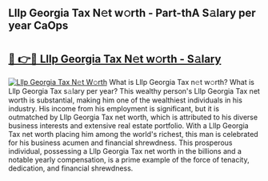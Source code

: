 ## Lllp Georgia Tax N𝚎t w𝚘rth - Part-thA S𝚊lary per year CaOps

# <h2><a href="http://gc0fwuk.nevu.top/?p=Lllp+Georgia+Tax">🔗 👉🔴 Lllp Georgia Tax N𝚎t w𝚘rth - S𝚊lary</a></h2>

[![Lllp Georgia Tax N𝚎t W𝚘rth](https://i.imgur.com/Oavwk0R.jpeg)](http://gc0fwuk.nevu.top/?p=Lllp+Georgia+Tax)
What is Lllp Georgia Tax n𝚎t w𝚘rth? What is Lllp Georgia Tax s𝚊lary per year?
This wealthy person's Lllp Georgia Tax net worth is substantial, making him one of the wealthiest individuals in his industry. His income from his employment is significant, but it is outmatched by Lllp Georgia Tax net worth, which is attributed to his diverse business interests and extensive real estate portfolio. With a Lllp Georgia Tax net worth placing him among the world's richest, this man is celebrated for his business acumen and financial shrewdness. This prosperous individual, possessing a Lllp Georgia Tax net worth in the billions and a notable yearly compensation, is a prime example of the force of tenacity, dedication, and financial shrewdness.
